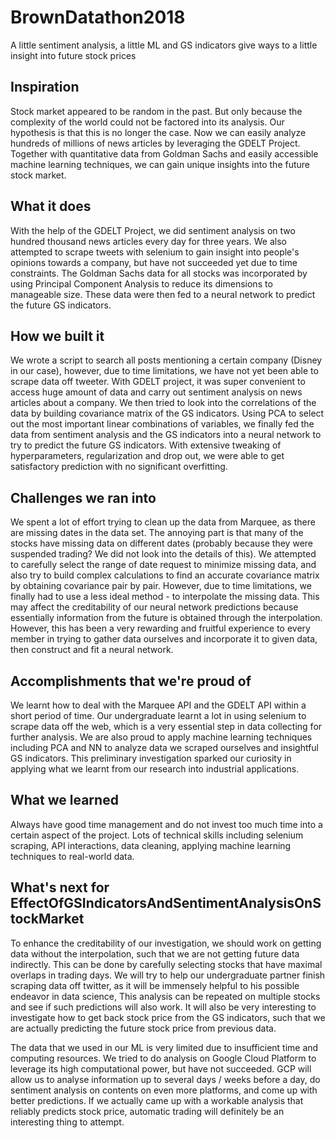 # BrownDatathon2018
A little sentiment analysis, a little ML and GS indicators give ways to a little insight into future stock prices

## Inspiration

Stock market appeared to be random in the past. But only because the complexity of the world could not be factored into its analysis. Our hypothesis is that this is no longer the case. Now we can easily analyze hundreds of millions of news articles by leveraging the GDELT Project. Together with quantitative data from Goldman Sachs and easily accessible machine learning techniques, we can gain unique insights into the future stock market.

## What it does

With the help of the GDELT Project, we did sentiment analysis on two hundred thousand news articles every day for three years. We also attempted to scrape tweets with selenium to gain insight into people's opinions towards a company, but have not succeeded yet due to time constraints. The Goldman Sachs data for all stocks was incorporated by using Principal Component Analysis to reduce its dimensions to manageable size. These data were then fed to a neural network to predict the future GS indicators.

## How we built it

We wrote a script to search all posts mentioning a certain company (Disney in our case), however, due to time limitations, we have not yet been able to scrape data off tweeter. With GDELT project, it was super convenient to access huge amount of data and carry out sentiment analysis on news articles about a company. We then tried to look into the correlations of the data by building covariance matrix of the GS indicators. Using PCA to select out the most important linear combinations of variables, we finally fed the data from sentiment analysis and the GS indicators into a neural network to try to predict the future GS indicators. With extensive tweaking of hyperparameters, regularization and drop out, we were able to get satisfactory prediction with no significant overfitting.

## Challenges we ran into

We spent a lot of effort trying to clean up the data from Marquee, as there are missing dates in the data set. The annoying part is that many of the stocks have missing data on different dates (probably because they were suspended trading? We did not look into the details of this). We attempted to carefully select the range of date request to minimize missing data, and also try to build complex calculations to find an accurate covariance matrix by obtaining covariance pair by pair. However, due to time limitations, we finally had to use a less ideal method - to interpolate the missing data. This may affect the creditability of our neural network predictions because essentially information from the future is obtained through the interpolation. However, this has been a very rewarding and fruitful experience to every member in trying to gather data ourselves and incorporate it to given data, then construct and fit a neural network.

## Accomplishments that we're proud of

We learnt how to deal with the Marquee API and the GDELT API within a short period of time. Our undergraduate learnt a lot in using selenium to scrape data off the web, which is a very essential step in data collecting for further analysis. We are also proud to apply machine learning techniques including PCA and NN to analyze data we scraped ourselves and insightful GS indicators. This preliminary investigation sparked our curiosity in applying what we learnt from our research into industrial applications.

## What we learned

Always have good time management and do not invest too much time into a certain aspect of the project. Lots of technical skills including selenium scraping, API interactions, data cleaning, applying machine learning techniques to real-world data.

## What's next for EffectOfGSIndicatorsAndSentimentAnalysisOnStockMarket

To enhance the creditability of our investigation, we should work on getting data without the interpolation, such that we are not getting future data indirectly. This can be done by carefully selecting stocks that have maximal overlaps in trading days. We will try to help our undergraduate partner finish scraping data off twitter, as it will be immensely helpful to his possible endeavor in data science, This analysis can be repeated on multiple stocks and see if such predictions will also work. It will also be very interesting to investigate how to get back stock price from the GS indicators, such that we are actually predicting the future stock price from previous data. 

The data that we used in our ML is very limited due to insufficient time and computing resources. We tried to do analysis on Google Cloud Platform to leverage its high computational power, but have not succeeded. GCP will allow us to analyse information up to several days / weeks before a day, do sentiment analysis on contents on even more platforms, and come up with better predictions. If we actually came up with a workable analysis that reliably predicts stock price, automatic trading will definitely be an interesting thing to attempt.
